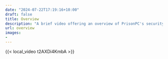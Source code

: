 ```yaml
---
date: "2024-07-22T17:19:16+10:00"
draft: false
title: Overview
description: "A brief video offering an overview of PrisonPC's security architecture, administrative functionality, and third-party services integration."
url: overview
images:
-
---
```


{{< local_video t2AXDi4KmbA >}}
